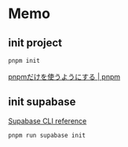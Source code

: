 # Memo

## init project

```sh
pnpm init
```

[pnpmだけを使うようにする | pnpm](https://pnpm.io/ja/only-allow-pnpm)

## init supabase

[Supabase CLI reference](https://supabase.com/docs/reference/cli/introduction)

```sh
pnpm run supabase init
```

